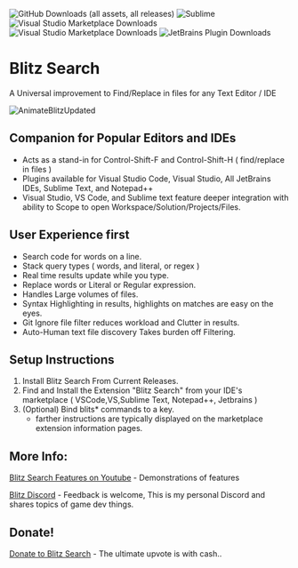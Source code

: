![GitHub Downloads (all assets, all releases)](https://img.shields.io/github/downloads/natestah/blitzsearch/total?label=Installs)
![Sublime](https://img.shields.io/packagecontrol/dt/BlitzSearch?label=Sublime%20Text)
![Visual Studio Marketplace Downloads](https://img.shields.io/visual-studio-marketplace/d/NathanSilvers.BlitzSearch?label=VS%20Code)
![Visual Studio Marketplace Downloads](https://img.shields.io/visual-studio-marketplace/d/NathanSilvers.BlitzSearchVS?label=Visual%20Studio)
![JetBrains Plugin Downloads](https://img.shields.io/jetbrains/plugin/d/24564-blitzsearch?label=Jetbrains%20)


# Blitz Search 

A Universal improvement to Find/Replace in files for any Text Editor / IDE

![AnimateBlitzUpdated](https://github.com/user-attachments/assets/b51d0d60-7ee1-4527-bd01-b03e52c929da)

## Companion for Popular Editors and IDEs
* Acts as a stand-in for Control-Shift-F  and Control-Shift-H ( find/replace in files )
* Plugins available for Visual Studio Code, Visual Studio, All JetBrains IDEs, Sublime Text, and Notepad++
* Visual Studio, VS Code, and Sublime text feature deeper integration with ability to Scope to open Workspace/Solution/Projects/Files.

 ## User Experience first
* Search code for words on a line.
* Stack query types ( words, and literal, or regex )
* Real time results update while you type.
* Replace words or Literal or Regular expression.
* Handles Large volumes of files. 
* Syntax Highlighting in results,  highlights on matches are easy on the eyes.
* Git Ignore file filter reduces workload and Clutter in results.
* Auto-Human text file discovery Takes burden off Filtering.
 
## Setup Instructions

1) Install Blitz Search From Current Releases. 
2) Find and Install the Extension "Blitz Search" from your IDE's marketplace ( VSCode,VS,Sublime Text, Notepad++, Jetbrains ) 
3) (Optional) Bind blits* commands to a key. 
    * farther instructions are typically displayed on the marketplace extension information pages.

## More Info:

[Blitz Search Features on Youtube](https://youtube.com/playlist?list=PLDB5sR-xyaUYymdLPoywoApQ1ZlLl157d&si=6hpIiOI5kr7kPH8k) - Demonstrations of features

[Blitz Discord](https://discord.com/invite/UYPwQY9ngm) - Feedback is welcome, This is my personal Discord and shares topics of game dev things.

## Donate!

[Donate to Blitz Search](https://pay.natestah.com) - The ultimate upvote is with cash.. 

